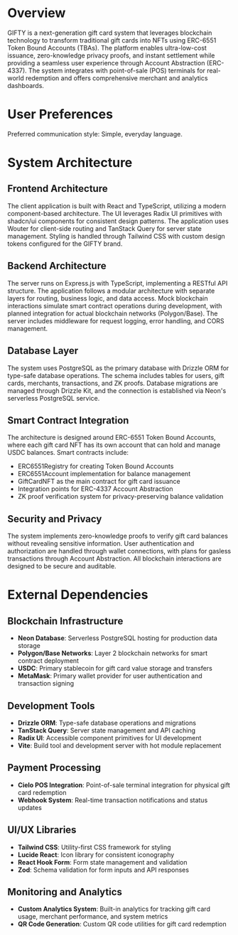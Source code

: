 # Overview

GIFTY is a next-generation gift card system that leverages blockchain technology to transform traditional gift cards into NFTs using ERC-6551 Token Bound Accounts (TBAs). The platform enables ultra-low-cost issuance, zero-knowledge privacy proofs, and instant settlement while providing a seamless user experience through Account Abstraction (ERC-4337). The system integrates with point-of-sale (POS) terminals for real-world redemption and offers comprehensive merchant and analytics dashboards.

# User Preferences

Preferred communication style: Simple, everyday language.

# System Architecture

## Frontend Architecture
The client application is built with React and TypeScript, utilizing a modern component-based architecture. The UI leverages Radix UI primitives with shadcn/ui components for consistent design patterns. The application uses Wouter for client-side routing and TanStack Query for server state management. Styling is handled through Tailwind CSS with custom design tokens configured for the GIFTY brand.

## Backend Architecture
The server runs on Express.js with TypeScript, implementing a RESTful API structure. The application follows a modular architecture with separate layers for routing, business logic, and data access. Mock blockchain interactions simulate smart contract operations during development, with planned integration for actual blockchain networks (Polygon/Base). The server includes middleware for request logging, error handling, and CORS management.

## Database Layer
The system uses PostgreSQL as the primary database with Drizzle ORM for type-safe database operations. The schema includes tables for users, gift cards, merchants, transactions, and ZK proofs. Database migrations are managed through Drizzle Kit, and the connection is established via Neon's serverless PostgreSQL service.

## Smart Contract Integration
The architecture is designed around ERC-6551 Token Bound Accounts, where each gift card NFT has its own account that can hold and manage USDC balances. Smart contracts include:
- ERC6551Registry for creating Token Bound Accounts
- ERC6551Account implementation for balance management
- GiftCardNFT as the main contract for gift card issuance
- Integration points for ERC-4337 Account Abstraction
- ZK proof verification system for privacy-preserving balance validation

## Security and Privacy
The system implements zero-knowledge proofs to verify gift card balances without revealing sensitive information. User authentication and authorization are handled through wallet connections, with plans for gasless transactions through Account Abstraction. All blockchain interactions are designed to be secure and auditable.

# External Dependencies

## Blockchain Infrastructure
- **Neon Database**: Serverless PostgreSQL hosting for production data storage
- **Polygon/Base Networks**: Layer 2 blockchain networks for smart contract deployment
- **USDC**: Primary stablecoin for gift card value storage and transfers
- **MetaMask**: Primary wallet provider for user authentication and transaction signing

## Development Tools
- **Drizzle ORM**: Type-safe database operations and migrations
- **TanStack Query**: Server state management and API caching
- **Radix UI**: Accessible component primitives for UI development
- **Vite**: Build tool and development server with hot module replacement

## Payment Processing
- **Cielo POS Integration**: Point-of-sale terminal integration for physical gift card redemption
- **Webhook System**: Real-time transaction notifications and status updates

## UI/UX Libraries
- **Tailwind CSS**: Utility-first CSS framework for styling
- **Lucide React**: Icon library for consistent iconography
- **React Hook Form**: Form state management and validation
- **Zod**: Schema validation for form inputs and API responses

## Monitoring and Analytics
- **Custom Analytics System**: Built-in analytics for tracking gift card usage, merchant performance, and system metrics
- **QR Code Generation**: Custom QR code utilities for gift card redemption